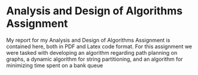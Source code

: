 # Analysis and Design of Algorithms Assignment
My report for my Analysis and Design of Algorithms Assignment is contained here, both in PDF and Latex code format. 
For this assignment we were tasked with developing an algorithm regarding path planning on graphs, 
a dynamic algorithm for string partitioning, and an algorithm for minimizing time spent on a bank queue
